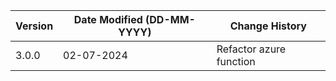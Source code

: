 | **Version** | **Date Modified (DD-MM-YYYY)** | **Change History**                          |
|-------------|--------------------------------|---------------------------------------------|
| 3.0.0       | 02-07-2024                     | Refactor azure function                     |